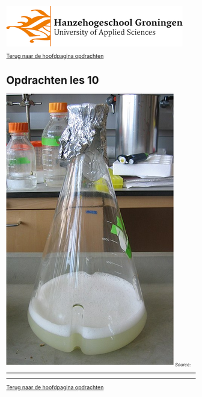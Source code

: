 ![Hanze](../../hanze/hanze.png)

[Terug naar de hoofdpagina opdrachten](../opdrachten.md)

# Opdrachten les 10

![Pic](./impression/impression.jpg)
*<sub>Source: </sub>*

---



---

[Terug naar de hoofdpagina opdrachten](../opdrachten.md)


<script type="text/x-mathjax-config">
  MathJax.Hub.Config({
    tex2jax: {
      inlineMath: [ ['$','$'], ["\\(","\\)"] ],
      processEscapes: true
    }
  });
</script>
    
<script type="text/javascript"
        src="https://cdn.mathjax.org/mathjax/latest/MathJax.js?config=TeX-AMS-MML_HTMLorMML">
</script>